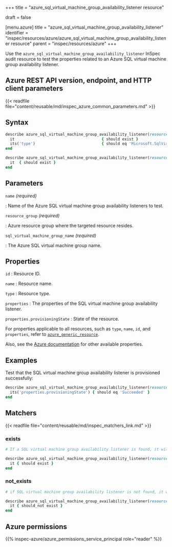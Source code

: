 +++
title = "azure_sql_virtual_machine_group_availability_listener resource"

draft = false


[menu.azure]
title = "azure_sql_virtual_machine_group_availability_listener"
identifier = "inspec/resources/azure/azure_sql_virtual_machine_group_availability_listener resource"
parent = "inspec/resources/azure"
+++

Use the `azure_sql_virtual_machine_group_availability_listener` InSpec audit resource to test the properties related to an Azure SQL virtual machine group availability listener.

## Azure REST API version, endpoint, and HTTP client parameters

{{< readfile file="content/reusable/md/inspec_azure_common_parameters.md" >}}

## Syntax

```ruby
describe azure_sql_virtual_machine_group_availability_listener(resource_group: 'RESOURCE_GROUP', sql_virtual_machine_group_name: 'SQL_VIRTUAL_MACHINE_GROUP_NAME', name: 'AVAILABILITY_LISTENER_NAME') do
  it                                      { should exist }
  its('type')                             { should eq 'Microsoft.SqlVirtualMachine/sqlVirtualMachineGroups/availabilityGroupListeners' }
end
```

```ruby
describe azure_sql_virtual_machine_group_availability_listener(resource_group: 'RESOURCE_GROUP', sql_virtual_machine_group_name: 'SQL_VIRTUAL_MACHINE_GROUP_NAME', name: 'AVAILABILITY_LISTENER_NAME') do
  it  { should exist }
end
```

## Parameters

`name` _(required)_

: Name of the Azure SQL virtual machine group availability listeners to test.

`resource_group` _(required)_

: Azure resource group where the targeted resource resides.

`sql_virtual_machine_group_name` _(required)_

: The Azure SQL virtual machine group name.

## Properties

`id`
: Resource ID.

`name`
: Resource name.

`type`
: Resource type.

`properties`
: The properties of the SQL virtual machine group availability listener.

`properties.provisioningState`
: State of the resource.

For properties applicable to all resources, such as `type`, `name`, `id`, and `properties`, refer to [`azure_generic_resource`](azure_generic_resource#properties).

Also, see the [Azure documentation](https://docs.microsoft.com/en-us/rest/api/servicefabric/sfmeshrp-api-application_get) for other available properties.

## Examples

Test that the SQL virtual machine group availability listener is provisioned successfully:

```ruby
describe azure_sql_virtual_machine_group_availability_listener(resource_group: 'RESOURCE_GROUP', sql_virtual_machine_group_name: 'SQL_VIRTUAL_MACHINE_GROUP_NAME', name: 'AVAILABILITY_LISTENER_NAME') do
  its('properties.provisioningState') { should eq 'Succeeded' }
end
```

## Matchers

{{< readfile file="content/reusable/md/inspec_matchers_link.md" >}}

### exists

```ruby
# If a SQL virtual machine group availability listener is found, it will exist.

describe azure_sql_virtual_machine_group_availability_listener(resource_group: 'RESOURCE_GROUP', sql_virtual_machine_group_name: 'SQL_VIRTUAL_MACHINE_GROUP_NAME', name: 'AVAILABILITY_LISTENER_NAME') do
  it { should exist }
end
```

### not_exists

```ruby
# if SQL virtual machine group availability listener is not found, it will not exist

describe azure_sql_virtual_machine_group_availability_listener(resource_group: 'RESOURCE_GROUP', sql_virtual_machine_group_name: 'SQL_VIRTUAL_MACHINE_GROUP_NAME', name: 'AVAILABILITY_LISTENER_NAME') do
  it { should_not exist }
end
```

## Azure permissions

{{% inspec-azure/azure_permissions_service_principal role="reader" %}}
